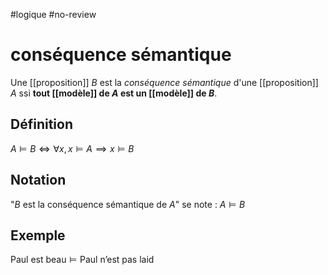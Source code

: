 #logique #no-review 
# conséquence sémantique

Une [[proposition]] $B$ est la _conséquence sémantique_ d'une [[proposition]] $A$ ssi **tout [[modèle]] de $A$ est un [[modèle]] de $B$**.

## Définition
$A\models B \iff \forall x, x\models A \implies x\models B$

## Notation
"$B$ est la conséquence sémantique de $A$" se note :
$A \models B$

## Exemple
$\text{Paul est beau} \models \text{Paul n'est pas laid}$
